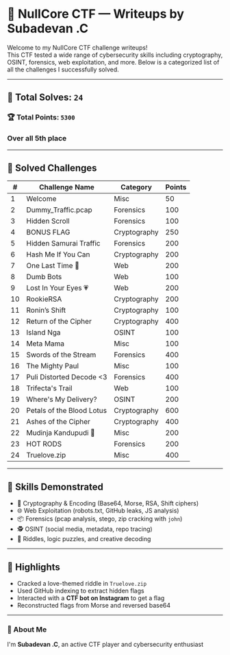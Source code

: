 # 🧠 NullCore CTF — Writeups by Subadevan .C

Welcome to my NullCore CTF challenge writeups!  
This CTF tested a wide range of cybersecurity skills including cryptography, OSINT, forensics, web exploitation, and more. Below is a categorized list of all the challenges I successfully solved.

---

## 🚩 Total Solves: `24`  
### 🏆 Total Points: `5300`
### Over all 5th place

---

## 📂 Solved Challenges

| #  | Challenge Name             | Category      | Points |
|----|----------------------------|---------------|--------|
| 1  | Welcome                    | Misc          | 50     |
| 2  | Dummy_Traffic.pcap         | Forensics     | 100    |
| 3  | Hidden Scroll              | Forensics     | 100    |
| 4  | BONUS FLAG                 | Cryptography  | 250    |
| 5  | Hidden Samurai Traffic     | Forensics     | 200    |
| 6  | Hash Me If You Can         | Cryptography  | 200    |
| 7  | One Last Time 🥂           | Web           | 200    |
| 8  | Dumb Bots                  | Web           | 100    |
| 9  | Lost In Your Eyes 💗       | Web           | 200    |
| 10 | RookieRSA                  | Cryptography  | 200    |
| 11 | Ronin’s Shift              | Cryptography  | 100    |
| 12 | Return of the Cipher       | Cryptography  | 400    |
| 13 | Island Nga                 | OSINT         | 100    |
| 14 | Meta Mama                  | Misc          | 100    |
| 15 | Swords of the Stream       | Forensics     | 400    |
| 16 | The Mighty Paul            | Misc          | 100    |
| 17 | Puli Distorted Decode <3   | Forensics     | 400    |
| 18 | Trifecta's Trail           | Web           | 100    |
| 19 | Where's My Delivery?       | OSINT         | 200    |
| 20 | Petals of the Blood Lotus  | Cryptography  | 600    |
| 21 | Ashes of the Cipher        | Cryptography  | 400    |
| 22 | Mudinja Kandupudi 👀       | Misc          | 200    |
| 23 | HOT RODS                   | Forensics     | 200    |
| 24 | Truelove.zip               | Misc          | 400    |

---

## 🧩 Skills Demonstrated

- 🔐 Cryptography & Encoding (Base64, Morse, RSA, Shift ciphers)
- 🌐 Web Exploitation (robots.txt, GitHub leaks, JS analysis)
- 📦 Forensics (pcap analysis, stego, zip cracking with `john`)
- 🕵️ OSINT (social media, metadata, repo tracing)
- 💬 Riddles, logic puzzles, and creative decoding

---

## 📸 Highlights

- Cracked a love-themed riddle in `Truelove.zip`
- Used GitHub indexing to extract hidden flags
- Interacted with a **CTF bot on Instagram** to get a flag
- Reconstructed flags from Morse and reversed base64

---

### 👤 About Me

I'm **Subadevan .C**, an active CTF player and cybersecurity enthusiast
